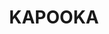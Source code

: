 ---
lastmod: '2025-04-06T06:05:20+00:00'
latitude: -35.157697
layout: suburb
longitude: 147.277559
postcode: '2661'
state: NSW
title: KAPOOKA
url: /nsw/kapooka/
---